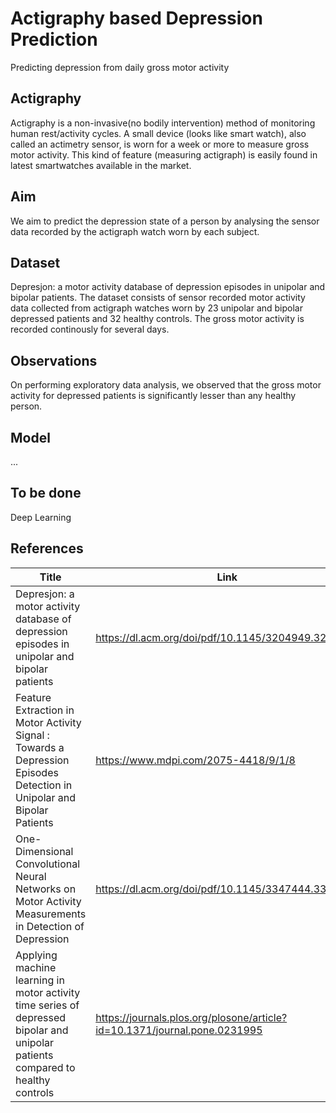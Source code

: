 # Actigraphy based Depression Prediction
Predicting depression from daily gross motor activity

## Actigraphy
Actigraphy is a non-invasive(no bodily intervention) method of monitoring human rest/activity cycles. 
A small device (looks like smart watch), also called an actimetry sensor, is worn for a week or more to measure gross motor activity. 
This kind of feature (measuring actigraph) is easily found in latest smartwatches available in the market.


## Aim
We aim to predict the depression state of a person by analysing the sensor data recorded by the actigraph watch worn by each subject.

## Dataset
Depresjon: a motor activity database of depression episodes in unipolar and bipolar patients.
The dataset consists of sensor recorded motor activity data collected from actigraph watches worn by 23 unipolar and bipolar depressed patients and 32 healthy controls.
The gross motor activity is recorded continously for several days. 

## Observations
On performing exploratory data analysis, we observed that the gross motor activity for depressed patients is significantly lesser than any healthy person.


## Model
...


## To be done
Deep Learning


## References

| Title | Link |
| ------ | ------ |
| Depresjon: a motor activity database of depression episodes in unipolar and bipolar patients | https://dl.acm.org/doi/pdf/10.1145/3204949.3208125|
| Feature Extraction in Motor Activity Signal : Towards a Depression Episodes Detection in Unipolar and Bipolar Patients | https://www.mdpi.com/2075-4418/9/1/8 |
| One-Dimensional Convolutional Neural Networks on Motor Activity Measurements in Detection of Depression | https://dl.acm.org/doi/pdf/10.1145/3347444.3356238 |
| Applying machine learning in motor activity time series of depressed bipolar and unipolar patients compared to healthy controls | https://journals.plos.org/plosone/article?id=10.1371/journal.pone.0231995 |
